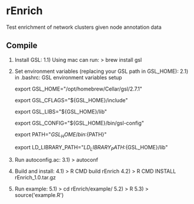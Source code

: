 # rEnrich
Test enrichment of network clusters given node annotation data


## Compile


1) Install GSL:
1.1) Using mac can run: > brew install gsl

2) Set environment variables (replacing your GSL path in GSL_HOME):
2.1) in .bashrc:
      GSL environment variables setup
      
      export GSL_HOME="/opt/homebrew/Cellar/gsl/2.7.1"
      
      export GSL_CFLAGS="${GSL_HOME}/include"
      
      export GSL_LIBS="${GSL_HOME}/lib"
      
      export GSL_CONFIG="${GSL_HOME}/bin/gsl-config"
      
      export PATH="${GSL_HOME}/bin:${PATH}"
      
      export LD_LIBRARY_PATH="${LD_LIBRARY_PATH}:${GSL_HOME}/lib"

3) Run autoconfig.ac:
3.1) > autoconf

4) Build and install:
4.1) > R CMD build rEnrich
4.2) > R CMD INSTALL rEnrich_1.0.tar.gz

5) Run example:
5.1) > cd rEnrich/example/
5.2) > R
5.3) > source('example.R')
